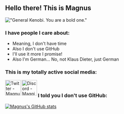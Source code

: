 ## Hello there! This is Magnus
!["General Kenobi. You are a bold one."](https://media1.giphy.com/media/xTiIzJSKB4l7xTouE8/giphy.gif)

### I have people I care about:
- Meaning, I don't have time
- Also I don't use GitHub
- I'll use it more I promise!
- Also I'm German... No, not Klaus Dieter, just German

### This is my totally active social media:
[<img align="left" alt="Twitter - MagnusBrandt04" width="50px" src="https://img.icons8.com/color/344/twitter--v1.png" />][Twitter]
[<img align="left" alt="Discord - Maggi#7694" width="50px" src="https://img.icons8.com/color/344/discord-logo.png" />][Discord]

<br />

### I told you I don't use GitHub:

[![Magnus's GitHub stats](https://github-readme-stats.vercel.app/api?username=m4gg1)](https://github.com/anuraghazra/github-readme-stats)

[Twitter]: https://twitter.com/MagnusBrandt04
[Discord]: https://discord.com/users/558301525630386203
